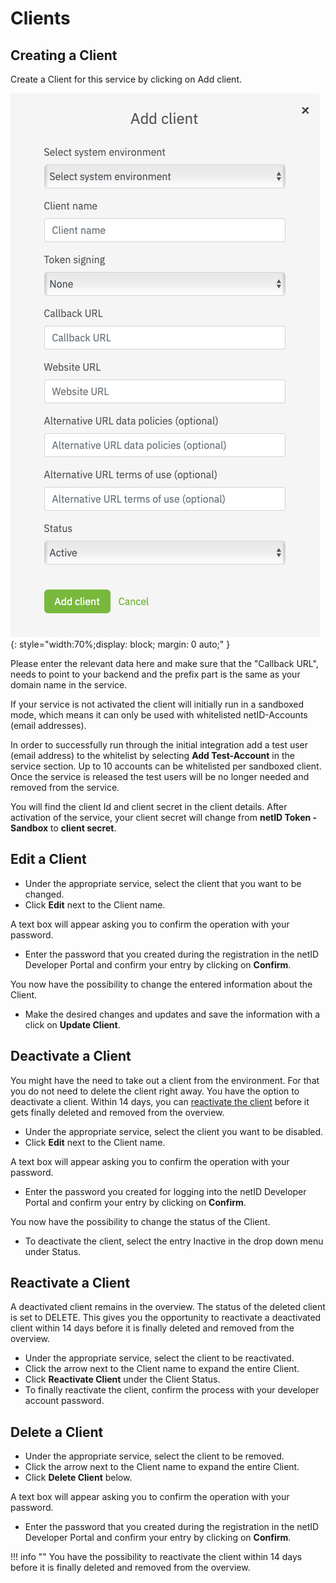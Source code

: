 # Clients

## Creating a Client

Create a Client for this service by clicking on Add client.

![netid](../../images/devportal/netid_dev_portal_add_client.png){: style="width:70%;display: block; margin: 0 auto;" }

Please enter the relevant data here and make sure that the "Callback URL", needs to point to your backend and the prefix part is the same as your domain name in the service.

If your service is not activated the client will initially run in a sandboxed mode, which means it can only be used with whitelisted netID-Accounts (email addresses).

In order to successfully run through the initial integration add a test user (email address) to the whitelist by selecting **Add Test-Account** in the service section. Up to 10 accounts can be whitelisted per sandboxed client. Once the service is released the test users will be no longer needed and removed from the service.

You will find the client Id and client secret in the client details.
After activation of the service, your client secret will change from **netID Token - Sandbox** to **client secret**.

## Edit a Client

- Under the appropriate service, select the client that you want to be changed.
- Click **Edit** next to the Client name.

A text box will appear asking you to confirm the operation with your password.

- Enter the password that you created during the registration in the netID Developer Portal and confirm your entry by clicking on **Confirm**.
   
You now have the possibility to change the entered information about the Client.

- Make the desired changes and updates and save the information with a click on **Update Client**.

## Deactivate a Client

You might have the need to take out a client from the environment. For that you do not need to delete the client right away. You have the option to deactivate a client. Within 14 days, you can [reactivate the client](#reactivate-a-client) before it gets finally deleted and removed from the overview.

- Under the appropriate service, select the client you want to be disabled.
- Click **Edit** next to the Client name.

A text box will appear asking you to confirm the operation with your password.

- Enter the password you created for logging into the netID Developer Portal and confirm your entry by clicking on **Confirm**.

You now have the possibility to change the status of the Client.

- To deactivate the client, select the entry Inactive in the drop down menu under Status.

## Reactivate a Client

A deactivated client remains in the overview. The status of the deleted client is set to DELETE. This gives you the opportunity to reactivate a deactivated client within 14 days before it is finally deleted and removed from the overview.

- Under the appropriate service, select the client to be reactivated.
- Click the arrow next to the Client name to expand the entire Client.
- Click **Reactivate Client** under the Client Status.
- To finally reactivate the client, confirm the process with your developer account password.

## Delete a Client

- Under the appropriate service, select the client to be removed.
- Click the arrow next to the Client name to expand the entire Client.
- Click **Delete Client** below.

A text box will appear asking you to confirm the operation with your password.

- Enter the password that you created during the registration in the netID Developer Portal and confirm your entry by clicking on **Confirm**.

!!! info ""
    You have the possibility to reactivate the client within 14 days before it is finally deleted and removed from the overview.
